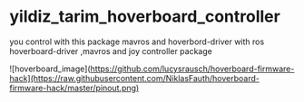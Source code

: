 # yildiz_tarim_hoverboard_controller
you control with this package mavros and hoverbord-driver with ros hoverboard-driver ,mavros and joy controller package 


![hoverboard_image](https://github.com/lucysrausch/hoverboard-firmware-hack](https://raw.githubusercontent.com/NiklasFauth/hoverboard-firmware-hack/master/pinout.png)
